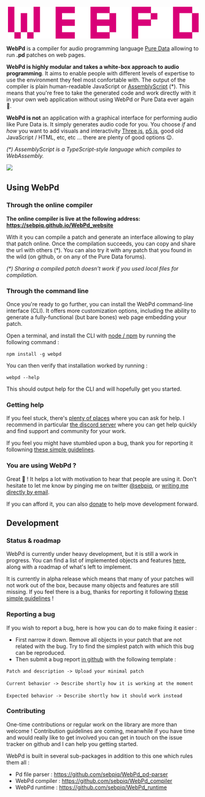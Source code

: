 <p align="center">
  <img src="webpd.png" />
</p>


<!-- intro start -->

**WebPd** is a compiler for audio programming language [Pure Data](puredata.info/) allowing to run **.pd** patches on web pages. 

<!-- Patches can be compiled directly [online](https://sebpiq.github.io/WebPd_website/) or [with the command line tool](#using-the-cli). -->

**WebPd is highly modular and takes a white-box approach to audio programming**. It aims to enable people with different levels of expertise to use the environment they feel most confortable with. The output of the compiler is plain human-readable JavaScript or [AssemblyScript](https://www.assemblyscript.org/) (*). This means that you're free to take the generated code and work directly with it in your own web application without using WebPd or Pure Data ever again 🌈.

**WebPd is not** an application with a graphical interface for performing audio like Pure Data is. It simply generates audio code for you. You choose *if* and *how* you want to add visuals and interactivity  [Three.js](https://threejs.org/), [p5.js](https://p5js.org/), good old JavaScript / HTML, etc, etc ... there are plenty of good options 😉.

*(\*) AssemblyScript is a TypeScript-style language which compiles to WebAssembly.*

[![](https://img.shields.io/static/v1?label=Sponsor&message=%E2%9D%A4&logo=GitHub&color=%23ed00d9)](https://github.com/sponsors/sebpiq)

<!-- intro end -->

## Using WebPd

### Through the online compiler

**The online compiler is live at the following address: https://sebpiq.github.io/WebPd_website**

With it you can compile a patch and generate an interface allowing to play that patch online. Once the compilation succeeds, you can copy and share the url with others (*). You can also try it with any patch that you found in the wild (on github, or on any of the Pure Data forums).

*(\*) Sharing a compiled patch doesn't work if you used local files for compilation.*


### Through the command line
<span id="using-the-cli"><span>

Once you're ready to go further, you can install the WebPd command-line interface (CLI). It offers more customization options, including the ability to generate a fully-functional (but bare bones) web page embedding your patch.

Open a terminal, and install the CLI with [node / npm](https://nodejs.org/) by running the following command : 

```
npm install -g webpd
```

You can then verify that installation worked by running :

```
webpd --help
```

This should output help for the CLI and will hopefully get you started.


### Getting help

If you feel stuck, there's [plenty of places](https://puredata.info/community) where you can ask for help. I recommend in particular [the discord server](https://discord.gg/AZ43djV) where you can get help quickly and find support and community for your work.

If you feel you might have stumbled upon a bug, thank you for reporting it followning [these simple guidelines](reporting-a-bug).

### You are using WebPd ?

Great 🌱 ! It helps a lot with motivation to hear that people are using it. Don't hesitate to let me know by pinging me on twitter [@sebpiq](https://twitter.com/sebpiq), or [writing me directly by email](https://second-hander.com/).


If you can afford it, you can also [donate](https://opencollective.com/webpd) to help move development forward.


## Development

### Status & roadmap

WebPd is currently under heavy development, but it is still a work in progress. You can find a list of implemented objects and features [here](https://github.com/sebpiq/WebPd/blob/main/ROADMAP.md), along with a roadmap of what's left to implement.

It is currently in alpha release which means that many of your patches will not work out of the box, because many objects and features are still missing. If you feel there is a bug, thanks for reporting it following [these simple guidelines](#reporting-a-bug) !


### Reporting a bug
<span id="reporting-a-bug"><span>

If you wish to report a bug, here is how you can do to make fixing it easier :

- First narrow it down. Remove all objects in your patch that are not related with the bug. Try to find the simplest patch with which this bug can be reproduced.
- Then submit a bug report [in github](https://github.com/sebpiq/WebPd/issues) with the following template :

```
Patch and description -> Upload your minimal patch

Current behavior -> Describe shortly how it is working at the moment

Expected behavior -> Describe shortly how it should work instead
```

### Contributing

One-time contributions or regular work on the library are more than welcome ! Contribution guidelines are coming, meanwhile if you have time and would really like to get involved you can get in touch on the issue tracker on github and I can help you getting started.

WebPd is built in several sub-packages in addition to this one which rules them all : 
- Pd file parser : https://github.com/sebpiq/WebPd_pd-parser
- WebPd compiler : https://github.com/sebpiq/WebPd_compiler
- WebPd runtime : https://github.com/sebpiq/WebPd_runtime